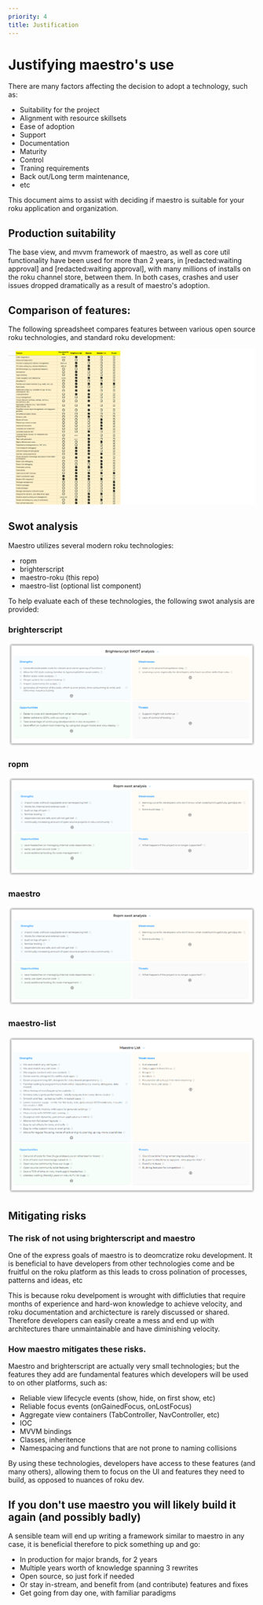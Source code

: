 ```yaml
---
priority: 4
title: Justification
---
```

# Justifying maestro's use

There are many factors affecting the decision to adopt a technology, such as:

 - Suitability for the project
 - Alignment with resource skillsets
 - Ease of adoption
 - Support
 - Documentation
 - Maturity
 - Control
 - Traning requirements
 - Back out/Long term maintenance,
 - etc

This document aims to assist with deciding if maestro is suitable for your roku application and organization.

## Production suitability

The base view, and mvvm framework of maestro, as well as core util functionality have been used for more than 2 years, in [redacted:waiting approval] and [redacted:waiting approval], with many millions of installs on the roku channel store, between them. In both cases, crashes and user issues dropped dramatically as a result of maestro's adoption.

## Comparison of features:

The following spreadsheet compares features between various open source roku technologies, and standard roku development:

![table of tech comparisons](comparison.png "Tech comparison")

## Swot analysis

Maestro utilizes several modern roku technologies:

 - ropm
 - brighterscript
 - maestro-roku (this repo)
 - maestro-list (optional list component)

To help evaluate each of these technologies, the following swot analysis are provided:

### brighterscript
![bs swot analysis](bs-swot.png "Bs swot analysis")

### ropm
![ropm swot analysis](ropm-swot.png "ropm swot analysis")

### maestro
![maestro swot analysis](ropm-swot.png "maestro swot analysis")

### maestro-list
![maestro-list swot analysis](ml-swot.png "maestro swot analysis")

## Mitigating risks

### The risk of not using brighterscript and maestro

One of the express goals of maestro is to deomcratize roku development. It is beneficial to have developers from other technologies come and be fruitful on the roku platform as this leads to cross polination of processes, patterns and ideas, etc

This is because roku develpoment is wrought with difficluties that require months of experience and hard-won knowledge to achieve velocity, and roku documentation and archictecture is rarely discussed or shared. Therefore developers can easily create a mess and end up with architectures thare unmaintainable and have diminishing velocity.

### How maestro mitigates these risks.

Maestro and brighterscript are actually very small technologies; but the features they add are fundamental features which developers will be used to on other platforms, such as:

 - Reliable view lifecycle events (show, hide, on first show, etc)
 - Reliable focus events (onGainedFocus, onLostFocus)
 - Aggregate view containers (TabController, NavController, etc)
 - IOC
 - MVVM bindings
 - Classes, inheritence
 - Namespacing and functions that are not prone to naming collisions

By using these technologies, developers have access to these features (and many others), allowing them to focus on the UI and features they need to build, as opposed to nuances of roku dev.

## If you don't use maestro you will likely build it again (and possibly badly)

A sensible team will end up writing a framework similar to maestro in any case, it is beneficial therefore to pick something up and go:

 - In production for major brands, for 2 years
 - Multiple years worth of knowledge spanning 3 rewrites
 - Open source, so just fork if needed
 - Or stay in-stream, and benefit from (and contribute) features and fixes
 - Get going from day one, with familiar paradigms
